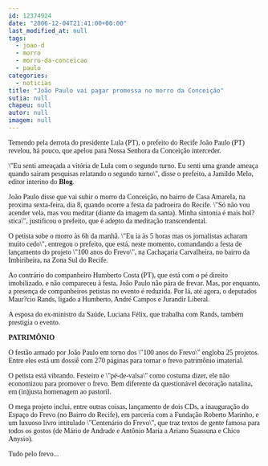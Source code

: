 ```yaml
---
id: 12374924
date: "2006-12-04T21:41:00+00:00"
last_modified_at: null
tags:
  - joao-d
  - morro
  - morro-da-conceicao
  - paulo
categories:
  - noticias
title: "João Paulo vai pagar promessa no morro da Conceição"
sutia: null
chapeu: null
autor: null
imagem: null
---
```

<p><P><FONT face=Verdana>Temendo pela derrota do presidente Lula (PT), o prefeito do Recife João Paulo (PT) revelou, há pouco, que apelou para Nossa Senhora da Conceição interceder. </FONT></P></p>
<p><P><FONT face=Verdana>\"Eu senti ameaçada a vitória de Lula com o segundo turno. Eu senti uma grande ameaça quando sairam pesquisas relatando o segundo turno\", disse o prefeito, a&nbsp;Jamildo Melo, editor interino do <STRONG>Blog</STRONG>.</FONT></P></p>
<p><P><FONT face=Verdana>João Paulo disse que vai subir o morro da Conceição, no bairro de Casa Amarela, na proxima sexta-feira, dia 8, quando ocorre a festa da padroeira do Recife. \"Só não vou acender vela, mas vou meditar (diante da imagem da santa). Minha sintonia é mais hol?stica\", justificou o prefeito, que é adepto da meditação transcendental. </FONT></P></p>
<p><P><FONT face=Verdana>O petista sobe o morro às 6h da manhã. \"Eu ia às 5 horas mas os jornalistas acharam muito cedo\", entregou o prefeito, que está, neste momento, comandando a festa de lançamento do projeto \"100 anos do Frevo\", na Cachaçaria Carvalheira, no bairro da Imbiribeira, na Zona Sul do Recife. </FONT></P></p>
<p><P><FONT face=Verdana>Ao contrário do companheiro Humberto Costa (PT), que está com o pé direito imobilizado, e não compareceu à festa, João Paulo não pára de frevar. Mas, por enquanto, a presença de companheiros petistas no evento é reduzida. Por lá, até agora, o deputados Maur?cio Rands, ligado a Humberto, André Campos e Jurandir Liberal. </FONT></P></p>
<p><P><FONT face=Verdana>A esposa do ex-ministro da Saúde, Luciana Félix, que trabalha com Rands, também prestigia o evento.&nbsp; </FONT></P></p>
<p><P><FONT face=Verdana><STRONG>PATRIMÔNIO</STRONG></FONT></P></p>
<p><P><FONT face=Verdana>O festão armado por João Paulo em torno dos \"100 anos do Frevo\" engloba 25 projetos. Entre eles está um dossiê com 270 páginas para tornar o frevo patrimônio imaterial. </FONT></P></p>
<p><P><FONT face=Verdana>O petista está vibrando. Festeiro e \"pé-de-valsa\" como costuma dizer, ele não economizou para promover o frevo. Bem diferente da questionável decoração natalina, em (in)justa homenagem ao pastoril. </FONT></P></p>
<p><P><FONT face=Verdana>O mega projeto inclui, entre outras coisas, lançamento de dois CDs, a inauguração do Espaço do Frevo (no Bairro do Recife), em parceria com a Fundação Roberto Marinho, e um luxuoso livro intitulado \"Centenário do Frevo\", que traz textos de gente famosa para todos os gostos (de Mário de Andrade e Antônio Maria a Ariano Suassuna e Chico Anysio).</FONT> </P></p>
<p><P><FONT face=Verdana>Tudo pelo frevo...</FONT></P> </p>
